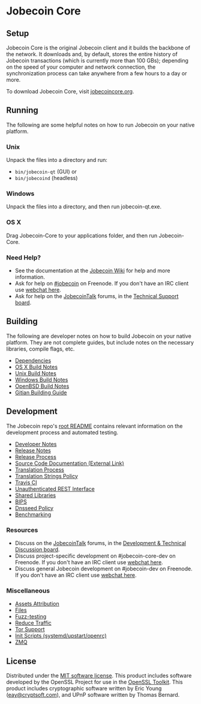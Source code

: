 Jobecoin Core
=============

Setup
---------------------
Jobecoin Core is the original Jobecoin client and it builds the backbone of the network. It downloads and, by default, stores the entire history of Jobecoin transactions (which is currently more than 100 GBs); depending on the speed of your computer and network connection, the synchronization process can take anywhere from a few hours to a day or more.

To download Jobecoin Core, visit [jobecoincore.org](https://jobecoincore.org/en/releases/).

Running
---------------------
The following are some helpful notes on how to run Jobecoin on your native platform.

### Unix

Unpack the files into a directory and run:

- `bin/jobecoin-qt` (GUI) or
- `bin/jobecoind` (headless)

### Windows

Unpack the files into a directory, and then run jobecoin-qt.exe.

### OS X

Drag Jobecoin-Core to your applications folder, and then run Jobecoin-Core.

### Need Help?

* See the documentation at the [Jobecoin Wiki](https://en.jobecoin.it/wiki/Main_Page)
for help and more information.
* Ask for help on [#jobecoin](http://webchat.freenode.net?channels=jobecoin) on Freenode. If you don't have an IRC client use [webchat here](http://webchat.freenode.net?channels=jobecoin).
* Ask for help on the [JobecoinTalk](https://jobecointalk.org/) forums, in the [Technical Support board](https://jobecointalk.org/index.php?board=4.0).

Building
---------------------
The following are developer notes on how to build Jobecoin on your native platform. They are not complete guides, but include notes on the necessary libraries, compile flags, etc.

- [Dependencies](dependencies.md)
- [OS X Build Notes](build-osx.md)
- [Unix Build Notes](build-unix.md)
- [Windows Build Notes](build-windows.md)
- [OpenBSD Build Notes](build-openbsd.md)
- [Gitian Building Guide](gitian-building.md)

Development
---------------------
The Jobecoin repo's [root README](/README.md) contains relevant information on the development process and automated testing.

- [Developer Notes](developer-notes.md)
- [Release Notes](release-notes.md)
- [Release Process](release-process.md)
- [Source Code Documentation (External Link)](https://dev.visucore.com/jobecoin/doxygen/)
- [Translation Process](translation_process.md)
- [Translation Strings Policy](translation_strings_policy.md)
- [Travis CI](travis-ci.md)
- [Unauthenticated REST Interface](REST-interface.md)
- [Shared Libraries](shared-libraries.md)
- [BIPS](bips.md)
- [Dnsseed Policy](dnsseed-policy.md)
- [Benchmarking](benchmarking.md)

### Resources
* Discuss on the [JobecoinTalk](https://jobecointalk.org/) forums, in the [Development & Technical Discussion board](https://jobecointalk.org/index.php?board=6.0).
* Discuss project-specific development on #jobecoin-core-dev on Freenode. If you don't have an IRC client use [webchat here](http://webchat.freenode.net/?channels=jobecoin-core-dev).
* Discuss general Jobecoin development on #jobecoin-dev on Freenode. If you don't have an IRC client use [webchat here](http://webchat.freenode.net/?channels=jobecoin-dev).

### Miscellaneous
- [Assets Attribution](assets-attribution.md)
- [Files](files.md)
- [Fuzz-testing](fuzzing.md)
- [Reduce Traffic](reduce-traffic.md)
- [Tor Support](tor.md)
- [Init Scripts (systemd/upstart/openrc)](init.md)
- [ZMQ](zmq.md)

License
---------------------
Distributed under the [MIT software license](/COPYING).
This product includes software developed by the OpenSSL Project for use in the [OpenSSL Toolkit](https://www.openssl.org/). This product includes
cryptographic software written by Eric Young ([eay@cryptsoft.com](mailto:eay@cryptsoft.com)), and UPnP software written by Thomas Bernard.
